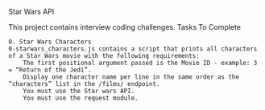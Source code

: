 Star Wars API

This project contains interview coding challenges.
Tasks To Complete

    0. Star Wars Characters
    0-starwars_characters.js contains a script that prints all characters of a Star Wars movie with the following requirements:
        The first positional argument passed is the Movie ID - example: 3 = “Return of the Jedi”.
        Display one character name per line in the same order as the “characters” list in the /films/ endpoint.
        You must use the Star wars API.
        You must use the request module.


